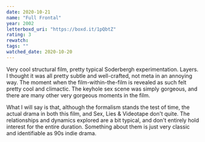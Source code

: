 ```yaml
---
date: 2020-10-21
name: "Full Frontal"
year: 2002
letterboxd_uri: "https://boxd.it/1pQbtZ"
rating: 3
rewatch: 
tags: ""
watched_date: 2020-10-20
---
```


Very cool structural film, pretty typical Soderbergh experimentation. Layers. I thought it was all pretty subtle and well-crafted, not meta in an annoying way. The moment when the film-within-the-film is revealed as such felt pretty cool and climactic. The keyhole sex scene was simply gorgeous, and there are many other very gorgeous moments in the film.

What I will say is that, although the formalism stands the test of time, the actual drama in both this film, and Sex, Lies & Videotape don't quite. The relationships and dynamics explored are a bit typical, and don't entirely hold interest for the entire duration. Something about them is just very classic and identifiable as 90s indie drama.
